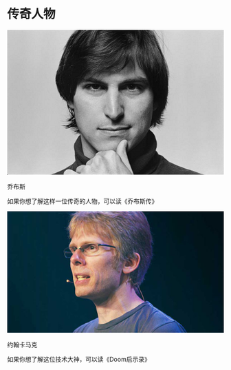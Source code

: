 # 传奇人物

![](/assets/jobs600x400.png)

乔布斯

如果你想了解这样一位传奇的人物，可以读《乔布斯传》

![](/assets/carmark.png)

约翰卡马克

如果你想了解这位技术大神，可以读《Doom启示录》

